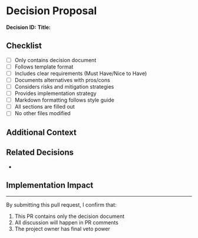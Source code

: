 # Decision Proposal

**Decision ID:** <!-- DXXXX -->
**Title:** <!-- Clear, descriptive title -->

## Checklist

- [ ] Only contains decision document
- [ ] Follows template format
- [ ] Includes clear requirements (Must Have/Nice to Have)
- [ ] Documents alternatives with pros/cons
- [ ] Considers risks and mitigation strategies
- [ ] Provides implementation strategy
- [ ] Markdown formatting follows style guide
- [ ] All sections are filled out
- [ ] No other files modified

## Additional Context

<!-- Any extra information to support the decision -->

## Related Decisions

<!-- List any related decisions with links -->
- <!-- [D0001](../docs/decisions/D0001-TechStack.md) - Relationship -->

## Implementation Impact

<!-- Brief overview of what implementing this decision will require -->

---
<!-- Do not modify below this line -->
By submitting this pull request, I confirm that:

1. This PR contains only the decision document
2. All discussion will happen in PR comments
3. The project owner has final veto power
